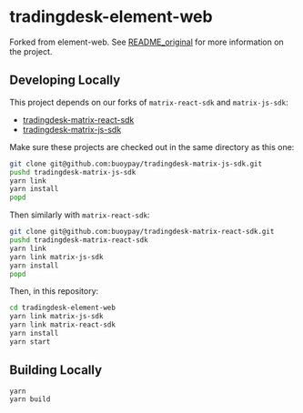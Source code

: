 # tradingdesk-element-web

Forked from element-web. See [README_original](./README_original.md) for more information on the project.

## Developing Locally

This project depends on our forks of `matrix-react-sdk` and `matrix-js-sdk`:
- [tradingdesk-matrix-react-sdk](https://github.com/buoypay/tradingdesk-matrix-react-sdk)
- [tradingdesk-matrix-js-sdk](https://github.com/buoypay/tradingdesk-matrix-js-sdk)

Make sure these projects are checked out in the same directory as this one:

```bash
git clone git@github.com:buoypay/tradingdesk-matrix-js-sdk.git
pushd tradingdesk-matrix-js-sdk
yarn link
yarn install
popd
```

Then similarly with `matrix-react-sdk`:

```bash
git clone git@github.com:buoypay/tradingdesk-matrix-react-sdk.git
pushd tradingdesk-matrix-react-sdk
yarn link
yarn link matrix-js-sdk
yarn install
popd
```

Then, in this repository:

```bash
cd tradingdesk-element-web
yarn link matrix-js-sdk
yarn link matrix-react-sdk
yarn install
yarn start
```


## Building Locally

```bash
yarn
yarn build
```


